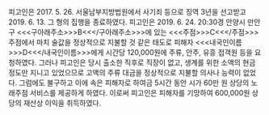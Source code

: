 피고인은 2017. 5. 26. 서울남부지방법원에서 사기죄 등으로 징역 3년을 선고받고 2019. 6. 13. 그 형의 집행을 종료하였다.
피고인은 2019. 6. 24. 20:30경 안양시 만안구 <<<구아래주소>>>B<<</구아래주소>>>에 있는 <<<주점>>>C<<</주점>>> 주점에서 마치 술값을 정상적으로 지불할 것 같은 태도로 피해자 <<<내국인이름>>>D<<</내국인이름>>>에게 시간당 120,000원에 주류, 안주, 유흥 접객원 등을 요청하였다.
그러나 피고인은 당시 출소한 직후로 직장이 없고, 생계를 위한 소액의 현금 정도만 지니고 있었으므로 고액의 주류 대금을 정상적으로 지불할 의사나 능력이 없었다. 그럼에도 불구하고 이에 속은 피해자로 하여금 5시간 동안 시가 60만 원 상당의 노래주점 서비스를 제공하게 하였다.
이로써 피고인은 피해자를 기망하여 600,000원 상당의 재산상 이익을 취득하였다.